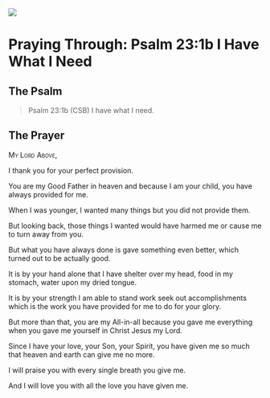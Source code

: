 <img class="intro-right" src="/images/art-paris-psalter.jpg">

# Praying Through: Psalm 23:1b I Have What I Need

## The Psalm

>Psalm 23:1b (CSB)   I have what I need.

## The Prayer

<div style='font-variant: small-caps;'>
My Lord Above,
</div>

I thank you for your perfect provision.

You are my Good Father in heaven
    and because I am your child,
    you have always provided for me.

When I was younger, I wanted many things
  but you did not provide them.

But looking back,
  those things I wanted
  would have harmed me
  or cause me to turn away from you.

But what you have always done
  is gave something even better,
  which turned out to be actually good.

It is by your hand alone
  that I have shelter over my head,
  food in my stomach,
  water upon my dried tongue.

It is by your strength
  I am able to stand
  work
  seek out accomplishments
  which is the work you have provided
  for me to do for your glory.

But more than that,
  you are my All-in-all
  because you gave me everything
  when you gave me yourself
  in Christ Jesus my Lord.

Since I have your love,
  your Son,
  your Spirit,
    you have given me so much
    that heaven and earth
    can give me no more.

I will praise you
    with every single breath you give me.

And I will love you
    with all the love you have given me.
